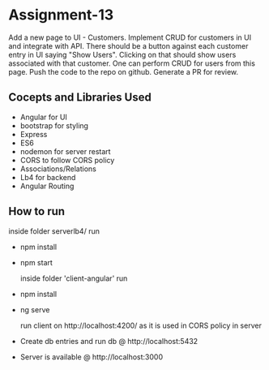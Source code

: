 # Assignment-13

Add a new page to UI - Customers. Implement CRUD for customers in UI and integrate with API. There should be a button against each customer entry in UI saying "Show Users". Clicking on that should show users associated with that customer. One can perform CRUD for users from this page. Push the code to the repo on github. Generate a PR for review.

## Cocepts and Libraries Used

- Angular for UI
- bootstrap for styling
- Express
- ES6
- nodemon for server restart
- CORS to follow CORS policy
- Associations/Relations
- Lb4 for backend
- Angular Routing

## How to run

inside folder serverlb4/ run

- npm install

- npm start

  inside folder 'client-angular' run

- npm install
- ng serve

  run client on http://localhost:4200/ as it is used in CORS policy in server

- Create db entries and run db @ http://localhost:5432
- Server is available @ http://localhost:3000
